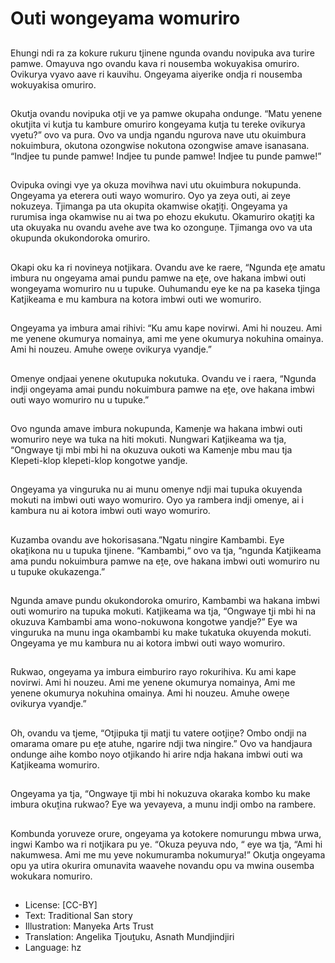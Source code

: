 # Outi wongeyama womuriro

##
Ehungi ndi ra za kokure rukuru tjinene ngunda ovandu novipuka ava turire pamwe. Omayuva ngo ovandu kava ri nousemba wokuyakisa omuriro. Ovikurya vyavo aave ri kauvihu. Ongeyama aiyerike ondja ri nousemba wokuyakisa omuriro.

##
Okutja ovandu novipuka otji ve ya pamwe okupaha ondunge. “Matu yenene okutjita vi kutja tu kambure omuriro kongeyama kutja tu tereke ovikurya vyetu?” ovo va pura. Ovo va undja ngandu ngurova nave utu okuimbura nokuimbura, okutona ozongwise nokutona ozongwise amave isanasana. “Indjee tu punde pamwe! Indjee tu punde pamwe! Indjee tu punde pamwe!”

##
Ovipuka ovingi vye ya okuza movihwa navi utu okuimbura nokupunda. Ongeyama ya eterera outi wayo womuriro. Oyo ya zeya outi, ai zeye nokuzeya. Tjimanga pa uta okupita okamwise okaṱiṱi. Ongeyama ya rurumisa inga okamwise nu ai twa po ehozu ekukutu. Okamuriro okaṱiṱi ka uta okuyaka nu ovandu avehe ave twa ko ozonguṋe. Tjimanga ovo va uta okupunda okukondoroka omuriro.

##
Okapi oku ka ri novineya notjikara. Ovandu ave ke raere, “Ngunda eṱe amatu imbura nu ongeyama amai pundu pamwe na eṱe, ove hakana imbwi outi wongeyama womuriro nu u tupuke. Ouhumandu eye ke na pa kaseka tjinga Katjikeama e mu kambura na kotora imbwi outi we womuriro. 

##
Ongeyama ya imbura amai rihivi: “Ku amu kape novirwi. Ami hi nouzeu. Ami me yenene okumurya nomainya, ami me yene okumurya nokuhina omainya. Ami hi nouzeu. Amuhe oweṋe ovikurya vyandje.”

##
Omenye ondjaai yenene okutupuka nokutuka. Ovandu ve i raera, “Ngunda indji ongeyama amai pundu nokuimbura pamwe na eṱe, ove hakana imbwi outi wayo womuriro nu u tupuke.”

##
Ovo ngunda amave imbura nokupunda, Kamenje wa hakana imbwi outi womuriro neye wa tuka na hiti mokuti. Nungwari Katjikeama wa tja, “Ongwaye tji mbi mbi hi na okuzuva oukoti wa Kamenje mbu mau tja Klepeti-klop klepeti-klop kongotwe yandje.

##
Ongeyama ya vinguruka nu ai munu omenye ndji mai tupuka okuyenda mokuti na imbwi outi wayo womuriro. Oyo ya rambera indji omenye, ai i kambura nu ai kotora imbwi outi wayo womuriro.

##
Kuzamba ovandu ave hokorisasana.”Ngatu ningire Kambambi. Eye okaṱikona nu u tupuka tjinene. “Kambambi,“ ovo va tja, “ngunda Katjikeama ama pundu nokuimbura pamwe na eṱe, ove hakana imbwi outi womuriro nu u tupuke okukazenga.”

##
Ngunda amave pundu okukondoroka omuriro, Kambambi wa hakana imbwi outi womuriro na tupuka mokuti. Katjikeama wa tja, “Ongwaye tji mbi hi na okuzuva Kambambi ama wono-nokuwona kongotwe yandje?” Eye wa vinguruka na munu inga okambambi ku make tukatuka okuyenda mokuti. Ongeyama ye mu kambura nu ai kotora imbwi outi wayo womuriro.

##
Rukwao, ongeyama ya imbura eimburiro rayo rokurihiva. Ku ami kape novirwi. Ami hi nouzeu. Ami me yenene okumurya nomainya, Ami me yenene okumurya nokuhina omainya. Ami hi nouzeu. Amuhe oweṋe ovikurya vyandje.”

##
Oh, ovandu va tjeme, “Otjipuka tji matji tu vatere ootjiṋe? Ombo ondji na omarama omare pu eṱe atuhe, ngarire ndji twa ningire.” Ovo va handjaura ondunge aihe kombo noyo otjikando hi arire ndja hakana imbwi outi wa Katjikeama womuriro.

##
Ongeyama ya tja, “Ongwaye tji mbi hi nokuzuva okaraka kombo ku make imbura okuṱina rukwao? Eye wa yevayeva, a munu indji ombo na rambere. 

##
Kombunda yoruveze orure, ongeyama ya kotokere nomurungu mbwa urwa, ingwi Kambo wa ri notjikara pu ye. “Okuza peyuva ndo, “ eye wa tja, “Ami hi nakumwesa. Ami me mu yeve nokumuramba nokumurya!” Okutja ongeyama opu ya utira okurira omunavita waavehe novandu opu va mwina ousemba wokukara nomuriro.

##
* License: [CC-BY]
* Text: Traditional San story
* Illustration: Manyeka Arts Trust
* Translation: Angelika Tjouṱuku, Asnath Mundjindjiri
* Language: hz
